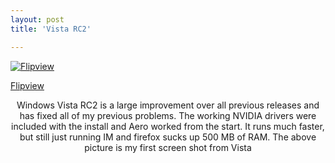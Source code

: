 ```yaml
---
layout: post
title: 'Vista RC2'

---
```


<p at:enclosure="asset" at:xid="6a00c22520821e8e1d00c2252b8e5a8e1d" at:format="medium" at:align="center" class="enclosure enclosure-center enclosure-medium photo-enclosure">
<p class="enclosure-inner">
<p class="enclosure-list">
<p class="enclosure-item photo-asset last">
<p class="enclosure-image">                <a href="http://kurtn.vox.com/library/photo/6a00c22520821e8e1d00c2252b8e5a8e1d.html" title="Flipview"><img src="http://a2.vox.com/6a00c22520821e8e1d00c2252b8e5a8e1d-200pi" alt="Flipview" /></a>

<p class="enclosure-meta">
<p class="enclosure-asset-name"><a href="http://kurtn.vox.com/library/photo/6a00c22520821e8e1d00c2252b8e5a8e1d.html" title="Flipview">Flipview</a></p>


<!-- end enclosure -->
<p style="text-align: center">Windows Vista RC2 is a large improvement over all previous releases and has fixed all of my previous problems. The working NVIDIA drivers were included with the install and Aero worked from the start. It runs much faster, but still just running IM and firefox sucks up 500 MB of RAM. The above picture is my first screen shot from Vista</p>
